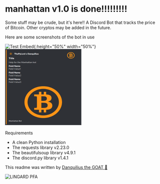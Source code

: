 # manhattan v1.0 is done!!!!!!!!!
Some stuff may be crude, but it's here!!
A Discord Bot that tracks the price of Bitcoin. Other cryptos may be added in the future.

Here are some screenshots of the bot in use

![Test Embed](){:height="50%" width="50%"}
<img src="./assets/Successful_Embed_test.png" height=250 width=250>

Requirements
-   A clean Python installation
-   The requests library v2.23.0
-   The beautifulsoup library v4.9.1
-   The discord.py library v1.4.1

This readme was written by [Danquilius the GOAT 🐐](https://github.com/Danquilius)

![LINGARD PFA](https://media.giphy.com/media/cjPlycfrfDbmWvUSuQ/giphy.gif)
